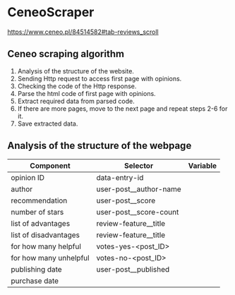 # CeneoScraper
https://www.ceneo.pl/84514582#tab-reviews_scroll
## Ceneo scraping algorithm
1. Analysis of the structure of the website.
2. Sending Http request to access first page with opinions.
3. Checking the code of the Http response.
4. Parse the html code of first page with opinions.
5. Extract required data from parsed code.
6. If there are more pages, move to the next page and repeat steps 2-6 for it.
7. Save extracted data.

## Analysis of the structure of the webpage
|Component|Selector|Variable|
|---------|--------|--------|
|opinion ID |data-entry-id | |
|author |user-post__author-name | |
|recommendation |user-post__score  | |
|number of stars |user-post__score-count | |
|list of advantages |review-feature__title | |
|list of disadvantages |review-feature__title | |
|for how many helpful |votes-yes-<post_ID> | |
|for how many unhelpful |votes-no-<post_ID> | |
|publishing date |user-post__published | |
|purchase date | | |